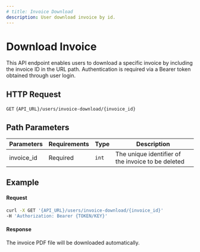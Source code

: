 ```yaml
---
# title: Invoice Download
description: User download invoice by id.
---
```


# Download Invoice

This API endpoint enables users to download a specific invoice by including the invoice ID in the URL path. 
Authentication is required via a Bearer token obtained through user login.

## HTTP Request

`GET` `{API_URL}/users/invoice-download/{invoice_id}`

## Path Parameters

| Parameters | Requirements | Type  | Description                                           |
|------------|--------------|-------|-------------------------------------------------------|
| invoice_id | Required     | `int` | The unique identifier of the invoice to be deleted    |

[comment]: <> (TODO: Include the "Response Attributes" section)

## Example

#### Request

```bash
curl -X GET '{API_URL}/users/invoice-download/{invoice_id}'
-H 'Authorization: Bearer {TOKEN/KEY}'
```

#### Response

The invoice PDF file will be downloaded automatically.
